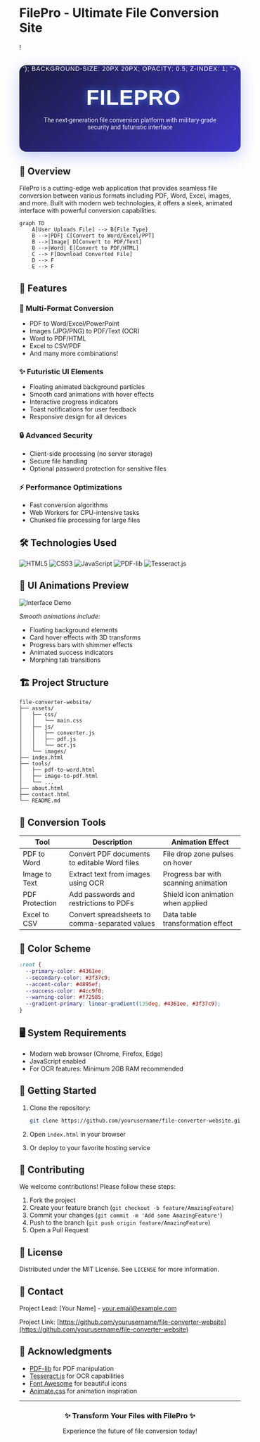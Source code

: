 # FilePro - Ultimate File Conversion Site

!<div align="center" style="
  font-family: 'Orbitron', sans-serif;
  background: linear-gradient(135deg, #1a1b41, #3f37c9);
  padding: 2rem;
  border-radius: 16px;
  box-shadow: 0 10px 30px rgba(67, 97, 238, 0.3);
  margin: 2rem 0;
  color: white;
  text-transform: uppercase;
  letter-spacing: 1px;
  position: relative;
  overflow: hidden;
">
  <h1 style="
    font-size: 3rem;
    margin: 0;
    text-shadow: 0 0 15px rgba(72, 149, 239, 0.7);
    position: relative;
    z-index: 2;
  ">
    <i class="fas fa-bolt" style="color: #4895ef; margin-right: 1rem;"></i>
    FilePro
  </h1>
  <p style="
    font-family: 'Roboto', sans-serif;
    text-transform: none;
    letter-spacing: normal;
    opacity: 0.9;
    max-width: 800px;
    margin: 1rem auto;
    position: relative;
    z-index: 2;
  ">
    The next-generation file conversion platform with military-grade security and futuristic interface
  </p>
  <div style="
    position: absolute;
    top: 0;
    left: 0;
    right: 0;
    bottom: 0;
    background: url('data:image/svg+xml;utf8,<svg xmlns=\"http://www.w3.org/2000/svg\" viewBox=\"0 0 100 100\" preserveAspectRatio=\"none\"><path d=\"M0,0 L100,0 L100,100 L0,100 Z\" fill=\"none\" stroke=\"rgba(255,255,255,0.05)\" stroke-width=\"0.5\"/></svg>');
    background-size: 20px 20px;
    opacity: 0.5;
    z-index: 1;
  "></div>
  <div style="
    position: absolute;
    top: -50%;
    left: -50%;
    width: 200%;
    height: 200%;
    background: radial-gradient(circle, rgba(72,149,239,0.1) 0%, transparent 70%);
    animation: pulse 15s infinite alternate;
    z-index: 0;
  "></div>
</div>

<style>
  @keyframes pulse {
    0% { transform: scale(0.8); opacity: 0.1; }
    100% { transform: scale(1.2); opacity: 0.3; }
  }
</style>

## 🌟 Overview

FilePro is a cutting-edge web application that provides seamless file conversion between various formats including PDF, Word, Excel, images, and more. Built with modern web technologies, it offers a sleek, animated interface with powerful conversion capabilities.

```mermaid
graph TD
    A[User Uploads File] --> B{File Type}
    B -->|PDF| C[Convert to Word/Excel/PPT]
    B -->|Image| D[Convert to PDF/Text]
    B -->|Word| E[Convert to PDF/HTML]
    C --> F[Download Converted File]
    D --> F
    E --> F
```

## 🚀 Features

### 🔄 Multi-Format Conversion
- PDF to Word/Excel/PowerPoint
- Images (JPG/PNG) to PDF/Text (OCR)
- Word to PDF/HTML
- Excel to CSV/PDF
- And many more combinations!

### ✨ Futuristic UI Elements
- Floating animated background particles
- Smooth card animations with hover effects
- Interactive progress indicators
- Toast notifications for user feedback
- Responsive design for all devices

### 🔒 Advanced Security
- Client-side processing (no server storage)
- Secure file handling
- Optional password protection for sensitive files

### ⚡ Performance Optimizations
- Fast conversion algorithms
- Web Workers for CPU-intensive tasks
- Chunked file processing for large files

## 🛠️ Technologies Used

![HTML5](https://img.shields.io/badge/HTML5-E34F26?style=for-the-badge&logo=html5&logoColor=white)
![CSS3](https://img.shields.io/badge/CSS3-1572B6?style=for-the-badge&logo=css3&logoColor=white)
![JavaScript](https://img.shields.io/badge/JavaScript-F7DF1E?style=for-the-badge&logo=javascript&logoColor=black)
![PDF-lib](https://img.shields.io/badge/PDF--lib-FF0000?style=for-the-badge)
![Tesseract.js](https://img.shields.io/badge/Tesseract.js-4285F4?style=for-the-badge)

## 🎥 UI Animations Preview

![Interface Demo](https://i.imgur.com/5GZw3gE.gif)

*Smooth animations include:*
- Floating background elements
- Card hover effects with 3D transforms
- Progress bars with shimmer effects
- Animated success indicators
- Morphing tab transitions

## 🏗️ Project Structure

```
file-converter-website/
├── assets/
│   ├── css/
│   │   └── main.css
│   ├── js/
│   │   ├── converter.js
│   │   ├── pdf.js
│   │   └── ocr.js
│   └── images/
├── index.html
├── tools/
│   ├── pdf-to-word.html
│   ├── image-to-pdf.html
│   └── ...
├── about.html
├── contact.html
└── README.md
```

## 🧰 Conversion Tools

| Tool | Description | Animation Effect |
|------|-------------|------------------|
| PDF to Word | Convert PDF documents to editable Word files | File drop zone pulses on hover |
| Image to Text | Extract text from images using OCR | Progress bar with scanning animation |
| PDF Protection | Add passwords and restrictions to PDFs | Shield icon animation when applied |
| Excel to CSV | Convert spreadsheets to comma-separated values | Data table transformation effect |

## 🌈 Color Scheme

```css
:root {
  --primary-color: #4361ee;
  --secondary-color: #3f37c9;
  --accent-color: #4895ef;
  --success-color: #4cc9f0;
  --warning-color: #f72585;
  --gradient-primary: linear-gradient(135deg, #4361ee, #3f37c9);
}
```

## 🖥️ System Requirements

- Modern web browser (Chrome, Firefox, Edge)
- JavaScript enabled
- For OCR features: Minimum 2GB RAM recommended

## 🚀 Getting Started

1. Clone the repository:
   ```bash
   git clone https://github.com/yourusername/file-converter-website.git
   ```

2. Open `index.html` in your browser

3. Or deploy to your favorite hosting service

## 🤝 Contributing

We welcome contributions! Please follow these steps:

1. Fork the project
2. Create your feature branch (`git checkout -b feature/AmazingFeature`)
3. Commit your changes (`git commit -m 'Add some AmazingFeature'`)
4. Push to the branch (`git push origin feature/AmazingFeature`)
5. Open a Pull Request

## 📜 License

Distributed under the MIT License. See `LICENSE` for more information.

## 📧 Contact

Project Lead: [Your Name] - your.email@example.com

Project Link: [https://github.com/yourusername/file-converter-website](https://github.com/yourusername/file-converter-website)

## 🎉 Acknowledgments

- [PDF-lib](https://pdf-lib.js.org/) for PDF manipulation
- [Tesseract.js](https://tesseract.projectnaptha.com/) for OCR capabilities
- [Font Awesome](https://fontawesome.com) for beautiful icons
- [Animate.css](https://animate.style/) for animation inspiration

---

<div align="center">
  <h3>✨ Transform Your Files with FilePro ✨</h3>
  <p>Experience the future of file conversion today!</p>
</div>
